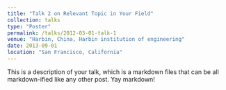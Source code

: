 ```yaml
---
title: "Talk 2 on Relevant Topic in Your Field"
collection: talks
type: "Poster"
permalink: /talks/2012-03-01-talk-1
venue: "Harbin, China, Harbin institution of engineering"
date: 2013-09-01
location: "San Francisco, California"
---
```


This is a description of your talk, which is a markdown files that can be all markdown-ified like any other post. Yay markdown!
